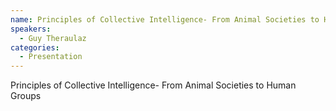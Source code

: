 ```yaml
--- 
name: Principles of Collective Intelligence- From Animal Societies to Human Groups 
speakers: 
  - Guy Theraulaz
categories:
  - Presentation
---
```


Principles of Collective Intelligence- From Animal Societies to Human Groups